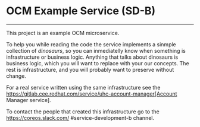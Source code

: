 # OCM Example Service (SD-B)
---

This project is an example OCM microservice.

To help you while reading the code the service implements a sinmple collection
of _dinosaurs_, so you can inmediatelly know when something is infrastructure or
business logic. Anything that talks about dinosaurs is business logic, which you
will want to replace with your our concepts. The rest is infrastructure, and you
will probably want to preserve without change.

For a real service written using the same infrastructure see the
https://gitlab.cee.redhat.com/service/uhc-account-manager[Account Manager 
service].

To contact the people that created this infrastructure go to the
https://coreos.slack.com/ #service-development-b channel.
